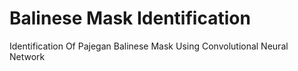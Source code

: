 # Balinese Mask Identification

Identification Of Pajegan Balinese Mask Using Convolutional Neural Network